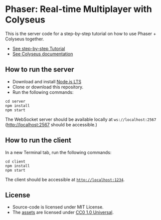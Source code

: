 # Phaser: Real-time Multiplayer with Colyseus

This is the server code for a step-by-step tutorial on how to use Phaser + Colyseus together.

- [See step-by-step Tutorial](...)
- [See Colyseus documentation](https://docs.colyseus.io/)

## How to run the **server**

- Download and install [Node.js LTS](https://nodejs.org/en/download/)
- Clone or download this repository.
- Run the following commands:

```
cd server
npm install
npm start
```

The WebSocket server should be available locally at `ws://localhost:2567` ([http://localhost:2567](http://localhost:2567) should be accessible.)

## How to run the **client**

In a new Terminal tab, run the following commands:

```
cd client
npm install
npm start
```

The client should be accessible at [`http://localhost:1234`](`http://localhost:1234`).

## License

- Source-code is licensed under MIT License.
- The [assets](https://www.kenney.nl/assets/pixel-shmup) are licensed under [CC0 1.0 Universal](https://creativecommons.org/publicdomain/zero/1.0/). 
